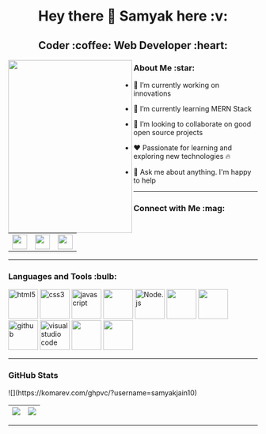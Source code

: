 <h1 align="center"> Hey there 👋 Samyak here :v: </h1>
<h2 align="center"> Coder :coffee: Web Developer :heart: </h2>

<img align="left" width="250" height="350" src="https://user-images.githubusercontent.com/76843281/105200067-705e8800-5b65-11eb-9cfc-bbb74fdb8987.png"/>

<h3> About Me :star: </h3>

<!-- - 🔭 I’m currently working on Android Development -->
- 🌱 I’m currently working on innovations
- 🔭 I’m currently learning MERN Stack
- 👯 I’m looking to collaborate on good open source projects
- ❤️ Passionate for learning and exploring new technologies 🔥

- 💬 Ask me about anything. I'm happy to help
<!-- - :open_file_folder: Repository currently working on [NeoAlgo](https://github.com/kiruba-r11/NeoAlgo) as a part of [GSSoC'21](https://gssoc.girlscript.tech) -->


---

<h3> Connect with Me :mag: </h3> 

<table>
  <tr>
    <td>
      <a href="https://www.linkedin.com/in/samyak-jain-10/"> 
        <img height="30" src="https://img.shields.io/badge/linkedin-blue.svg?&style=for-the-badge&logo=linkedin&logoColor=white"/> 
      </a> 
    </td>
    <td>
      <a href="https://github.com/samyakjain10"> 
        <img height="30" src="https://img.shields.io/badge/Github-%23000000.svg?&style=for-the-badge&logo=github&logoColor=white"/> 
      </a>
    </td>
    <td>
      <a href="mailto:sjsamyak2001@gmail.com">
        <img height="30" src="https://img.shields.io/badge/gmail-c14438?&style=for-the-badge&logo=gmail&logoColor=white"> 
      </a>
    </td>
  </tr>
</table>

---

<h3> Languages and Tools :bulb: </h3>
<span>
  <img alt="html5" width="60px" src="https://img.icons8.com/color/240/000000/html-5.png">
<img alt="css3" width="60px" src="https://img.icons8.com/color/240/000000/css3.png">
  <img alt="javascript" width="60px" src="https://img.icons8.com/color/240/000000/javascript.png" />
  <img src = "https://img.icons8.com/plasticine/2x/react.png" width="60px"/>
  <img alt="Node.js" width="60px" src="https://img.icons8.com/color/240/000000/nodejs.png">
  <img src = "https://img.icons8.com/color/2x/mongodb.png" width="60px"/>
   <img src = "https://img.icons8.com/color/2x/c-plus-plus-logo.png" width="60px"/>
  <img alt="github" width="60px" src="https://img.icons8.com/ios-glyphs/240/000000/github.png">
  <img alt="visual studio code" width="60px" src="https://img.icons8.com/fluent/240/000000/visual-studio-code-2019.png" />  
  <img src = "https://img.icons8.com/wired/2x/postman-api.png" width="60px"/>
  <img src = "https://img.icons8.com/dusk/2x/python.png" width="60px"/>
  
</span>
<hr>
  <h3> GitHub Stats </h3>
![](https://komarev.com/ghpvc/?username=samyakjain10)

|<img src="https://github-readme-stats.vercel.app/api?username=samyakjain10&&show_icons=true&count_private=true"/>|<img src="https://github-readme-streak-stats.herokuapp.com/?user=samyakjain10"/>|
|---|---|
 
---
